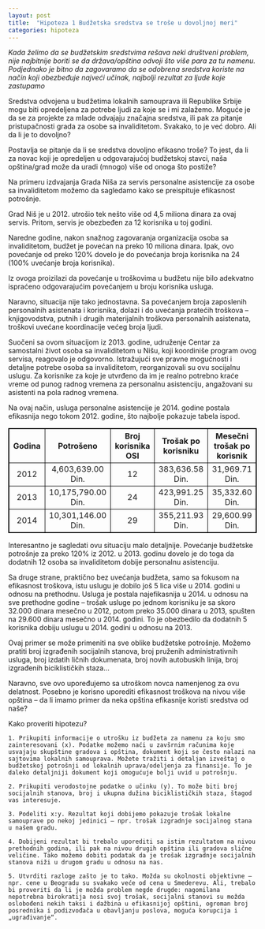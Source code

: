 ```yaml
---
layout: post
title:  "Hipoteza 1 Budžetska sredstva se troše u dovoljnoj meri"
categories: hipoteza
---
```

<style>
table, th, td {
    border: 1px solid black;
    text-align: center;
}
</style>
*Kada želimo da se budžetskim sredstvima rešava neki društveni problem, nije najbitnije boriti se da država/opština odvoji što više para za tu namenu. Podjednako je bitno da zagovaramo da se odobrena sredstva koriste na način koji obezbeđuje najveći učinak, najbolji rezultat za ljude koje zastupamo*


Sredstva odvojena u budžetima lokalnih samouprava ili Republike Srbije mogu biti opredeljena za potrebe ljudi za koje se i mi zalažemo. Moguće je da se za projekte za mlade odvajaju značajna sredstva, ili pak za pitanje pristupačnosti grada za osobe sa invaliditetom. Svakako, to je već dobro. Ali da li je to dovoljno? 

Postavlja se pitanje da li se sredstva dovoljno efikasno troše? To jest, da li za novac koji je opredeljen u odgovarajućoj budžetskoj stavci, naša opština/grad može da uradi (mnogo) više od onoga što postiže? 

Na primeru izdvajanja Grada Niša za servis personalne asistencije za osobe sa invaliditetom možemo da sagledamo kako se preispituje efikasnost potrošnje.

Grad Niš  je u 2012. utrošio tek nešto više od 4,5 miliona dinara za ovaj servis. Pritom, servis je obezbeđen za 12 korisnika u toj godini. 

Naredne godine, nakon snažnog zagovaranja organizacija osoba sa invaliditetom, budžet je povećan na preko 10 miliona dinara. Ipak, ovo povećanje od preko 120% dovelo je do povećanja broja korisnika na 24 (100% uvećanje broja korisnika). 

Iz ovoga proizilazi da povećanje u troškovima u budžetu nije bilo adekvatno ispraćeno odgovarajućim povećanjem u broju korisnika usluga.

Naravno, situacija nije tako jednostavna. Sa povećanjem broja zaposlenih personalnih asistenata i korisnika, dolazi i do uvećanja pratećih troškova –knjigovodstva, putnih i drugih materijalnih troškova personalnih asistenata, troškovi uvećane koordinacije većeg broja ljudi. 

Suočeni sa ovom situacijom iz 2013. godine, udruženje Centar za samostalni život osoba sa invaliditetom u Nišu, koji koordiniše program ovog servisa, reagovalo je odgovorno. Istražujući sve pravne mogućnosti i detaljne potrebe osoba sa invaliditetom, reorganizovali su ovu socijalnu uslugu. Za korisnike za koje je utvrđeno da im je realno potrebno kraće vreme od punog radnog vremena za personalnu asistenciju, angažovani su asistenti na pola radnog vremena. 

Na ovaj način, usluga personalne asistencije je 2014. godine postala efikasnija nego tokom 2012. godine, što najbolje pokazuje tabela ispod.

<table>
	<tr>
		<th> Godina</th>
		<th> Potrošeno</th>
		<th> Broj korisnika OSI</th>
		<th> Trošak po korisniku</th>
		<th> Mesečni trošak po korisnik</th>
	</tr>
	<tr>
		<td>2012</td>
		<td>4,603,639.00 Din.</td>
		<td>12</td>
		<td>383,636.58 Din.</td>
		<td>31,969.71 Din.</td>
	</tr>
	<tr>
		<td>2013</td>
		<td>10,175,790.00 Din.</td>
		<td>24</td>
		<td>423,991.25 Din.</td>
		<td>35,332.60 Din.</td>
	</tr>
	<tr>
		<td>2014</td>
		<td>10,301,146.00 Din.</td>
		<td>29</td>
		<td>355,211.93 Din.</td>
		<td>29,600.99 Din.</td>
	</tr>
</table>


Interesantno je sagledati ovu situaciju malo detaljnije. Povećanje budžetske potrošnje za preko 120% iz 2012. u 2013. godinu dovelo je do toga da dodatnih 12 osoba sa invaliditetom dobije personalnu asistenciju. 

Sa druge strane, praktično bez uvećanja budžeta, samo sa fokusom na efikasnost troškova, istu uslugu je dobilo još 5 lica više u 2014. godini u odnosu na prethodnu. 
Usluga je postala najefikasnija u 2014. u odnosu na sve prethodne godine – trošak usluge po jednom korisniku je sa skoro 32.000 dinara mesečno u 2012, potom preko 35.000 dinara u 2013, spušten na 29.600 dinara mesečno u 2014. godini. To je obezbedilo da dodatnih 5 korisnika dobiju uslugu u 2014. godini u odnosu na 2013.

Ovaj primer se može primeniti na sve oblike budžetske potrošnje. Možemo pratiti broj izgrađenih socijalnih stanova, broj pruženih administrativnih usluga, broj izdatih ličnih dokumenata, broj novih autobuskih linija, broj izgrađenih biciklističkih staza...

Naravno, sve ovo upoređujemo sa utroškom novca namenjenog za ovu delatnost.
Posebno je korisno uporediti efikasnost troškova na nivou više opština – da li imamo primer da neka opština efikasnije koristi sredstva od naše? 

Kako proveriti hipotezu?


	1. Prikupiti informacije o utrošku iz budžeta za namenu za koju smo zainteresovani (x). Podatke možemo naći u zavšrnim računima koje usvajaju skupštine gradova i opština, dokument koji se često nalazi na sajtovima lokalnih samouprava. Možete tražiti i detaljan izveštaj o budžetskoj potrošnji od lokalnih uprava/odeljenja za finansije. To je daleko detaljniji dokument koji omogućuje bolji uvid u potrošnju.

	2. Prikupiti verodostojne podatke o učinku (y). To može biti broj socijalnih stanova, broj i ukupna dužina biciklističkih staza, štagod vas interesuje.
	
	3. Podeliti x:y. Rezultat koji dobijemo pokazuje trošak lokalne samouprave po nekoj jedinici – npr. trošak izgradnje socijalnog stana u našem gradu.
	
	4. Dobijeni rezultat bi trebalo uporediti sa istim rezultatom na nivou prethodnih godina, ili pak na nivou drugih opština ili gradova slične veličine. Tako možemo dobiti podatak da je trošak izgradnje socijalnih stanova niži u drugom gradu u odnosu na nas.
	
	5. Utvrditi razloge zašto je to tako. Možda su okolnosti objektivne – npr. cene u Beogradu su svakako veće od cena u Smederevu. Ali, trebalo bi proveriti da li je možda problem negde drugde: nagomilana nepotrebna birokratija nosi svoj trošak, socijalni stanovi su možda oslobođeni nekih taksi i dažbina u efikasnijoj opštini, ogroman broj posrednika i podizvođača u obavljanju poslova, moguća korupcija i „ugrađivanje“.